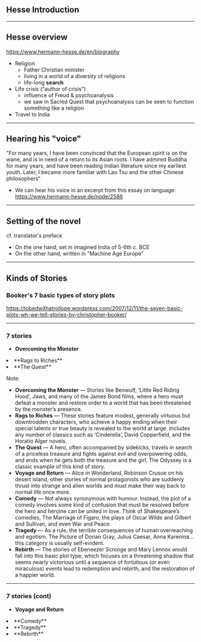 
## Hesse Introduction



---

## Hesse overview

 <https://www.hermann-hesse.de/en/biography>

- Religion
    - Father Christian minister
    - living in a world of a diversity of religions
    - life-long **search**
- Life crisis (“author of crisis”)
    - influence of Freud & psychoanalysis
    - we saw in Sacred Quest that psychoanalysis can be seen to function something like a religion
- Travel to India

---

## Hearing his "voice"

"For many years, I have been convinced that the European spirit is on the wane, and is in need of a return to its Asian roots. I have admired Buddha for many years, and have been reading Indian literature since my earliest youth. Later, I became more familiar with Lao Tsu and the other Chinese philosophers“

- We can hear his voice in an excerpt from this essay on language:  https://www.hermann-hesse.de/node/2586

---

## Setting of the novel

cf. translator's preface

- On the one hand, set in imagined India of 5-6th c. BCE
- On the other hand, written in "Machine Age Europe"

---

## Kinds of Stories 

### Booker's 7 basic types of story plots

<https://tobedwithatrollope.wordpress.com/2007/12/11/the-seven-basic-plots-wh-we-tell-stories-by-christopher-booker/>

---

### 7 stories

- **Overcoming the Monster**
<li class="fragment">**Rags to Riches**</li>
<li class="fragment">**The Quest** </li>

Note:
- **Overcoming the Monster** — Stories like Beowulf, ‘Little Red Riding Hood’, Jaws, and many of the James Bond films, where a hero must defeat a monster and restore order to a world that has been threatened by the monster’s presence.
- **Rags to Riches** — These stories feature modest, generally virtuous but downtrodden characters, who achieve a happy ending when their special talents or true beauty is revealed to the world at large. Includes any number of classics such as ‘Cinderella’, David Copperfield, and the Horatio Alger novels.
- **The Quest** — A hero, often accompanied by sidekicks, travels in search of a priceless treasure and fights against evil and overpowering odds, and ends when he gets both the treasure and the girl. The Odyssey is a classic example of this kind of story.
- **Voyage and Return** — Alice in Wonderland, Robinson Crusoe on his desert island, other stories of normal protagonists who are suddenly thrust into strange and alien worlds and must make their way back to normal life once more.
- **Comedy** — Not always synonymous with humour. Instead, the plot of a comedy involves some kind of confusion that must be resolved before the hero and heroine can be united in love. Think of Shakespeare’s comedies, The Marriage of Figaro, the plays of Oscar Wilde and Gilbert and Sullivan, and even War and Peace.
- **Tragedy** — As a rule, the terrible consequences of human overreaching and egotism. The Picture of Dorian Gray, Julius Caesar, Anna Karenina…this category is usually self-evident.
- **Rebirth** — The stories of Ebeneezer Scrooge and Mary Lennox would fall into this basic plot type, which focuses on a threatening shadow that seems nearly victorious until a sequence of fortuitous (or even miraculous) events lead to redemption and rebirth, and the restoration of a happier world.

---

### 7 stories (cont)


- **Voyage and Return** 
<li class="fragment">**Comedy** </li>
<li class="fragment">**Tragedy**</li>
<li class="fragment">**Rebirth**</li>
